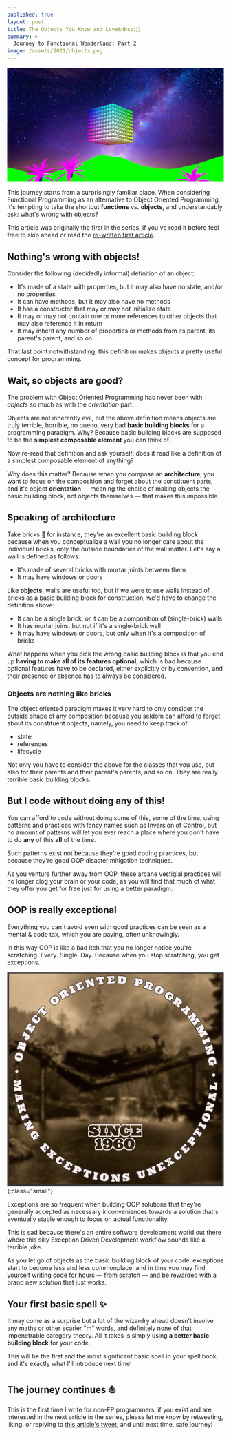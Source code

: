 ```yaml
---
published: true
layout: post
title: The Objects You Know and Love&nbsp;💟
summary: >-
  Journey to Functional Wonderland: Part 2
image: /assets/2021/objects.png
---
```


![splash](/assets/2021/objects.png)

This journey starts from a surprisingly familiar place. When considering Functional Programming as an alternative to Object Oriented Programming, it's tempting to take the shortcut **functions** vs. **objects**, and understandably ask: what's wrong with objects?

<div class="message">
  This article was originally the first in the series, if you've read it before feel free to skip ahead or read the <a href="/fun/2021/02/16/journey-to-functional-wonderland/">re-written first article</a>.
</div>

## Nothing's wrong with objects!

Consider the following (decidedly informal) definition of an object:

- It's made of a state with properties, but it may also have no state, and/or no properties
- It can have methods, but it may also have no methods
- It has a constructor that may or may not initialize state
- It may or may not contain one or more references to other objects that may also reference it in return
- It may inherit any number of properties or methods from its parent, its parent's parent, and so on

That last point notwithstanding, this definition makes objects a pretty useful concept for programming.

## Wait, so objects are good?

The problem with Object Oriented Programming has never been with *objects* so much as with the *orientation* part.

Objects are not inherently evil, but the above definition means objects are truly terrible, horrible, no bueno, very bad **basic building blocks** for a programming paradigm. Why? Because basic building blocks are supposed to be the **simplest composable element** you can think of.

Now re-read that definition and ask yourself: does it read like a definition of a simplest composable element of anything?

Why does this matter? Because when you compose an **architecture**, you want to focus on the composition and forget about the constituent parts, and it's object **orientation** — meaning the choice of making objects the basic building block, not objects themselves — that makes this impossible.

## Speaking of architecture

Take bricks 🧱 for instance, they're an excellent basic building block because when you conceptualize a wall you no longer care about the individual bricks, only the outside boundaries of the wall matter. Let's say a wall is defined as follows:

- It's made of several bricks with mortar joints between them
- It may have windows or doors

Like **objects**, walls are useful too, but if we were to use walls instead of bricks as a basic building block for construction, we'd have to change the definition above:

- It can be a single brick, or it can be a composition of (single-brick) walls
- It has mortar joins, but not if it's a single-brick wall
- It may have windows or doors, but only when it's a composition of bricks

What happens when you pick the wrong basic building block is that you end up **having to make all of its features optional**, which is bad because optional features have to be declared, either explicitly or by convention, and their presence or absence has to always be considered.

### Objects are nothing like bricks

The object oriented paradigm makes it very hard to only consider the outside shape of any composition because you seldom can afford to forget about its constituent objects, namely, you need to keep track of:

- state
- references
- lifecycle

Not only you have to consider the above for the classes that you use, but also for their parents and their parent's parents, and so on. They are really terrible basic building blocks.

## But I code without doing any of this!

You can afford to code without doing some of this, some of the time, using patterns and practices with fancy names such as Inversion of Control, but no amount of patterns will let you ever reach a place where you don't have to do **any** of this **all** of the time.

Such patterns exist not because they're good coding practices, but because they're good OOP disaster mitigation techniques.

As you venture further away from OOP, these arcane vestigial practices will no longer clog your brain or your code, as you will find that much of what they offer you get for free just for using a better paradigm.

## OOP is really exceptional

Everything you can't avoid even with good practices can be seen as a mental & code tax, which you are paying, often unknowingly.

In this way OOP is like a bad itch that you no longer notice you're scratching. Every. Single. Day. Because when you stop scratching, you get exceptions.

![oop](/assets/2021/oop.png){:class="small"}

Exceptions are so frequent when building OOP solutions that they're generally accepted as necessary inconveniences towards a solution that's eventually stable enough to focus on actual functionality.

This is sad because there's an entire software development world out there where this silly Exception Driven Development workflow sounds like a terrible joke.

As you let go of objects as the basic building block of your code, exceptions start to become less and less commonplace, and in time you may find yourself writing code for hours — from scratch — and be rewarded with a brand new solution that just works.

## Your first basic spell ✨

It may come as a surprise but a lot of the wizardry ahead doesn't involve any maths or other scarier "m" words, and definitely none of that impenetrable category theory. All it takes is simply using **a better basic building block** for your code.

This will be the first and the most significant basic spell in your spell book, and it's exactly what I'll introduce next time!

## The journey continues ⛵

This is the first time I write for non-FP programmers, if you exist and are interested in the next article in the series, please let me know by retweeting, liking, or replying to [this article's tweet](https://twitter.com/luwvis/status/1361580444706361346?s=20), and until next time, safe journey!